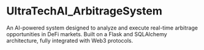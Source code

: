 # UltraTechAI_ArbitrageSystem
An AI-powered system designed to analyze and execute real-time arbitrage opportunities in DeFi markets. Built on a Flask and SQLAlchemy architecture, fully integrated with Web3 protocols.
